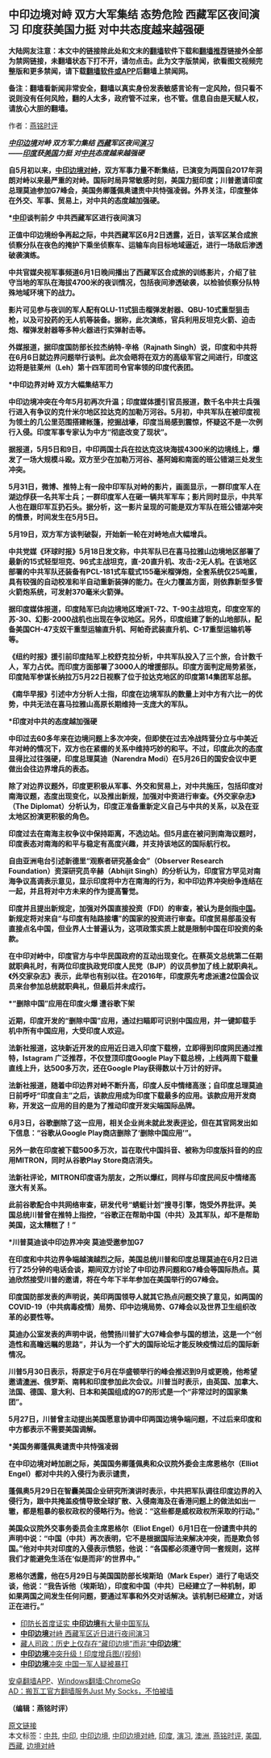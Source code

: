  <h2>中印边境对峙 双方大军集结 态势危险 西藏军区夜间演习 印度获美国力挺 对中共态度越来越强硬</h2> <p class="notice"><b>大陆网友注意：本文中的链接除此处和文末的<a href="https://github.com/bannedbook/fanqiang" >翻墙</a>软件下载和<a href="https://github.com/killgcd/justmysocks/blob/master/README.md">翻墙推荐</a>链接外全部为禁网链接，未翻墙状态下打不开，请勿点击。此为文字版禁闻，欲看图文视频完整版和更多禁闻，请下载<a href="https://github.com/bannedbook/fanqiang">翻墙软件或APP</a>后翻墙上禁闻网。</p><p>备注：翻墙看新闻非常安全，翻墙以真实身份发表敏感言论有一定风险，但只看不说则没有任何风险，翻的人太多，政府管不过来，也不管。信息自由是天赋人权，请放心大胆的翻墙。</b></p>  <div class="entry"> <p>作者：<a href="https://www.bannedbook.org/bnews/tag/%e7%87%95%e9%93%ad%e6%97%b6%e8%af%84/" class="st_tag internal_tag" rel="tag" title="标签 燕铭时评 下的日志">燕铭时评</a> </p> <p> </p> <p> <b><i><a href="https://www.bannedbook.org/bnews/tag/%E4%B8%AD%E5%8D%B0%E8%BE%B9%E5%A2%83/" class="st_tag internal_tag" rel="tag" title="标签 中印边境 下的日志">中印边境</a>对峙 双方军力集结 <a href="https://www.bannedbook.org/bnews/tag/%e8%a5%bf%e8%97%8f/" class="st_tag internal_tag" rel="tag" title="标签 西藏 下的日志">西藏</a>军区夜间<a href="https://www.bannedbook.org/bnews/tag/%E6%BC%94%E4%B9%A0/" class="st_tag internal_tag" rel="tag" title="标签 演习 下的日志">演习</a><br />&#8212;&#8212;<a href="https://www.bannedbook.org/bnews/tag/%e5%8d%b0%e5%ba%a6/" class="st_tag internal_tag" rel="tag" title="标签 印度 下的日志">印度</a>获<a href="https://www.bannedbook.org/bnews/tag/%e7%be%8e%e5%9b%bd/" class="st_tag internal_tag" rel="tag" title="标签 美国 下的日志">美国</a>力挺 对<a href="https://www.bannedbook.org/bnews/tag/%e4%b8%ad%e5%85%b1/" class="st_tag internal_tag" rel="tag" title="标签 中共 下的日志">中共</a>态度越来越强硬 </i></p> <p>自5月初以来&#65292;<a href="https://www.bannedbook.org/bnews/tag/%E4%B8%AD%E5%8D%B0%E8%BE%B9%E5%A2%83%E5%AF%B9%E5%B3%99/" class="st_tag internal_tag" rel="tag" title="标签 中印边境对峙 下的日志">中印边境对峙</a>&#65292;双方军事力量不断集结&#65292;已演变为两国自2017年洞朗对峙以来最严重的对峙&#12290;国际时局异常敏感时刻&#65292;美国力挺印度&#65307;川普邀请印度总理莫迪参加G7峰会&#65292;美国务卿蓬佩奥谴责中共恃强凌弱&#12290;外界关注&#65292;印度整体在外交&#12289;军事&#12289;贸易上&#65292;对中共的态度越加强硬&#12290;</p> <p> *<a href="https://www.bannedbook.org/bnews/tag/%E4%B8%AD%E5%8D%B0/" class="st_tag internal_tag" rel="tag" title="标签 中印 下的日志">中印</a>谈判前夕 中共西藏军区进行夜间演习</p> <p>正值中印边境纷争再起之际&#65292;中共西藏军区6月2日透露&#65292;近日&#65292;该军区某合成旅侦察分队在夜色的掩护下乘坐侦察车&#12289;运输车向目标地域逼近&#65292;进行一场敌后渗透破袭演练&#12290;</p> <p>中共官媒央视军事频道6月1日晚间播出了西藏军区合成旅的训练影片&#65292;介绍了驻守当地的军队在海拔4700米的夜训情况&#65292;包括夜间渗透破袭&#65292;以检验侦察分队特殊地域环境下的战力&#12290;</p> <p>影片可见参与夜训的军人配有QLU-11式狙击榴弹发射器&#12289;QBU-10式重型狙击枪&#65292;以及可投药的无人机等装备&#12290;据称&#65292;此次演练&#65292;官兵利用反坦克火箭&#12289;迫击炮&#12289;榴弹发射器等多种火器进行实弹射击等&#12290;</p> <p>外媒报道&#65292;据印度国防部长拉杰纳特-辛格&#65288;Rajnath Singh&#65289;说&#65292;印度和中共将在6月6日就边界问题举行谈判&#12290;此次会晤将在双方的高级军官之间进行&#65292;印度这边将是驻莱州&#65288;Leh&#65289;第十四军团司令官率领的印度代表团&#12290;</p> <p> *中印边界对峙 双方大幅集结军力</p> <p>中印边境冲突在今年5月初再次升温&#65307;印度媒体援引官员报道&#65292;数千名中共士兵强行进入有争议的克什米尔地区拉达克的加勒万河谷&#12290;5月初&#65292;中共军队在被印度视为领土的几公里范围搭建帐篷&#65292;挖掘战壕&#65292;印度当局感到震惊&#65292;怀疑这不是一次例行入侵&#12290;印度军事专家认为中方&#8220;彻底改变了现状&#8221;&#12290;</p>  <p>据报道&#65292;5月5日和9日&#65292;中印两国士兵在拉达克这块海拔4300米的边境线上&#65292;爆发了一场大规模斗殴&#12290;双方至少在加勒万河谷&#12289;基阿姆和南面的班公错湖三处发生冲突&#12290;</p> <p>5月31日&#65292;微博&#12289;推特上有一段中印军队对峙的影片&#65292;画面显示&#65292;一群印度军人在湖边俘获一名共军士兵&#65307;一群印度军人在砸一辆共军军车&#65307;影片同时显示&#65292;中共军人也在跟印军互扔石头&#12290;据分析&#65292;这一影片呈现的可能是双方军队在班公错湖冲突的情景&#65292;时间发生在5月5日&#12290; </p> <p>5月19日&#65292;双方军方谈判破裂&#65292;开始新一轮在对峙地点大幅增兵&#12290;</p> <p> 中共党媒&#12298;环球时报&#12299;5月18日发文称&#65292;中共军队已在喜马拉雅山边境地区部署了最新的15式轻型坦克&#12289;96式主战坦克&#65292;直-20直升机&#12289;攻击-2无人机&#12290;在该地区部署的中共军队还装备有PCL-181式车载式155毫米榴弹炮&#65292;全套系统仅25吨重&#65292;具有较强的自动校准和半自动重新装弹的能力&#12290;在火力覆盖方面&#65292;则依靠新型多管火箭炮系统&#65292;可发射370毫米火箭弹&#12290;</p> <p>据印度媒体报道&#65292;印度陆军已向边境地区增派T-72&#12289;T-90主战坦克&#65292;印度空军的苏-30&#12289;幻影-2000战机也出现在争议地区&#12290;另外&#65292;印度组建了新的山地部队&#65292;配备美国CH-47支奴干重型运输直升机&#12289;阿帕奇武装直升机&#12289;C-17重型运输机等等&#12290; </p> <p>&#12298;纽约时报&#12299;援引前印度陆军上校舒克拉分析&#65292;中共军队投入了三个旅&#65292;合计数千人&#65292;军力占优&#12290;而印度方面部署了3000人的增援部队&#12290;印度方面判定局势紧张&#65292;印度陆军参谋长纳拉万5月22日视察了位于拉达克地区的印度第14集团军总部&#12290;</p> <p>&#12298;南华早报&#12299;引述中方分析人士指&#65292;印度在边境军队的数量上对中方有六比一的优势&#65292;中共无法在喜马拉雅山高原长期维持一支庞大的军队&#12290;</p> <p> *印度对中共的态度越加强硬</p> <p>中印过去60多年来在边境问题上多次冲突&#65292;但即使在过去冷战阵营分立与中美近年对峙的情况下&#65292;双方也在紧绷的关系中维持巧妙的和平&#12290;不过&#65292;印度此次的态度显得比过往强硬&#65292;印度总理莫迪&#65288;Narendra Modi&#65289;在5月26日的国安会议中更做出会往边界增兵的表态&#12290;</p> <p>除了对边界议题外&#65292;印度更积极从军事&#12289;外交和贸易上&#65292;对中共施压&#65292;包括印度对南海议题&#65292;态度出现变化&#65292;以及推出新规&#65292;加强对中资进行审查&#12290;&#12298;外交家杂志&#12299;&#65288;The Diplomat&#65289;分析认为&#65292;印度正准备重新定义自己与中共的关系&#65292;以及在亚太地区扮演更积极的角色&#12290;</p> <p>印度过去在南海主权争议中保持距离&#65292;不选边站&#12290;但5月底在被问到南海议题时&#65292;印度表态对南海的和平与稳定有高度兴趣&#65292;并支持该地区的国际航行权&#12290;</p>  <p> 自由亚洲电台引述新德里&#8220;观察者研究基金会&#8221;&#65288;Observer Research Foundation&#65289;资深研究员辛赫&#65288;Abhijit Singh&#65289;的分析认为&#65292;印度官方罕见对南海争议高调表示意见&#65292;显示印度将中方在南海的行为&#65292;和中印边界冲突纷争连结在一起&#65292;并且将对中方未来的作为提高警觉&#12290; </p> <p>印度并且提出新规定&#65292;加强对外国直接投资&#65288;FDI&#65289;的审查&#65292;被认为是剑指<span class='wp_keywordlink_affiliate'><a href="https://www.bannedbook.org/" title="中国" target="_blank">中国</a></span>&#12290;新规定将对来自&#8220;与印度有陆路接壤&#8221;的国家的投资进行审查&#12290;印度贸易部虽没有直接点名中国&#65292;但业界人士普遍认为&#65292;这项政策实质上就是限制中国在印投资的条款&#12290;</p> <p>在中印对峙中&#65292;印度官方与中华民国政府的互动出现变化&#12290;在蔡英文总统第二任期就职典礼时&#65292;有两位印度执政党印度人民党&#65288;BJP&#65289;的议员参加了线上就职典礼&#12290;&#12298;外交家杂志&#12299;表示&#65292;此举也有别以往&#12290;在2016年&#65292;印度原先考虑派遣2位国会议员来台参加总统就职典礼&#65292;但最后并未成行&#12290;</p> <p> *&#8220;删除中国&#8221;应用在印度火爆 遭谷歌下架</p> <p>近期&#65292;印度开发的&#8220;删除中国&#8221;应用&#65292;通过扫瞄即可识别中国应用&#65292;并一键卸载手机中所有中国应用&#65292;大受印度人欢迎&#12290; </p> <p>法新社报道&#65292;这块新近开发的应用近日进入印度下载榜&#65292;立即得到印度网民通过推特&#65292;Istagram 广泛推荐&#65292;不仅登顶印度Google Play下载总榜&#65292;上线两周下载量直线上升&#65292;达500多万次&#65292;还在Google Play获得数以十万计的好评&#12290;</p> <p>法新社报道&#65292;随着中印边界对峙不断升高&#65292;印度人反中情绪高涨&#65307;自印度总理莫迪日前呼吁&#8220;印度自主&#8221;之后&#65292;该款应用成为印度下载最多的应用&#12290;该款应用开发商称&#65292;开发这一应用的目的是为了推动印度开发尖端国际品牌&#12290; </p> <p>6月3日&#65292;谷歌删除了这一应用&#65292;相关企业尚未就此发表<span class='wp_keywordlink_affiliate'><a href="https://www.bannedbook.org/bnews/comments/" title="新闻评论" target="_blank">评论</a></span>&#65292;但在其官网发出如下信息&#65306;&#8220;谷歌从Google Play商店删除了&#8216;删除中国应用&#8217;&#8221;&#12290;</p> <p>另外一款在印度被下载500多万次&#65292;旨在取代中国抖音&#12289;被称为印度版抖音的的应用MITRON&#65292;同时从谷歌Play Store商店消失&#12290;</p> <p>法新社评论&#65292;MITRON印度语为朋友&#65292;之所以爆红&#65292;同样与印度民间反中情绪高涨大有关系&#12290; </p> <p>此前谷歌配合中共网络审查&#65292;研发代号&#8220;蜻蜓计划&#8221;搜寻引擎&#65292;饱受外界批评&#12290;美国总统川普曾在推特上指控&#65292;&#8220;谷歌正在帮助中国&#65288;中共&#65289;及其军队&#65292;却不是帮助美国&#65292;这太糟糕了&#65281;&#8221;</p>  <p> *川普莫迪谈中印边界冲突 莫迪受邀参加G7</p> <p>在印度和中共边界争端越演越烈之际&#65292;美国总统川普和印度总理莫迪在6月2日进行了25分钟的电话会谈&#65292;期间双方讨论了中印边界问题和G7峰会等国际热点&#12290;莫迪欣然接受川普的邀请&#65292;将在今年下半年参加在美国举行的G7峰会&#12290;</p> <p>印度国防部发表的声明说&#65292;美印两国领导人就其它热点问题交换了意见&#65292;如两国的COVID-19&#65288;中共病毒疫情&#65289;局势&#12289;印中边境局势&#12289;G7峰会以及世界卫生组织改革的必要性等&#12290;</p> <p>莫迪办公室发表的声明中说&#65292;他赞扬川普扩大G7峰会参与国的想法&#65292;这是一个&#8220;创造性和高瞻远瞩的思路&#8221;&#65292;并认为一个扩大的国际论坛才能反映疫情过后的国际新情况&#12290; </p> <p>川普5月30日表示&#65292;将原定于6月在华盛顿举行的峰会推迟到9月或更晚&#65292;他希望邀请<a href="https://www.bannedbook.org/bnews/tag/%e6%be%b3%e6%b4%b2/" class="st_tag internal_tag" rel="tag" title="标签 澳洲 下的日志">澳洲</a>&#12289;俄罗斯&#12289;南韩和印度参加此次会议&#12290;川普当时表示&#65292;由英国&#12289;加拿大&#12289;法国&#12289;德国&#12289;意大利&#12289;日本和美国组成的G7的形式是一个&#8220;非常过时的国家集团&#8221;&#12290;</p> <p>5月27日&#65292;川普曾主动提出美国愿意协调中印两国边境争端问题&#65292;不过后来印度和中方都表示不需要美国调解&#12290;</p> <p> *美国务卿蓬佩奥谴责中共恃强凌弱</p> <p>在中印边境对峙加剧之际&#65292;美国国务卿蓬佩奥和众议院外委会主席恩格尔&#65288;Elliot Engel&#65289;都对中共的入侵行为表示谴责&#65292;</p> <p>蓬佩奥5月29日在智囊美国企业研究所演讲时表示&#65292;中共把军队调往印度边界的入侵行为&#65292;跟中共掩盖疫情导致全球扩散&#12289;入侵南海及在香港问题上的做法如出一辙&#65292;都是粗暴的极权政权的侵略行为&#12290;他说&#65306;&#8220;这些都是威权政权所采取的行动&#12290;&#8221;</p> <p>美国众议院外交事务委员会主席恩格尔&#65288;Eliot Engel&#65289;6月1日在一份谴责中共的声明中说&#65306;&#8220;中国&#65288;中共&#65289;再次表明&#65292;它不是根据国际法来解决冲突&#65292;而是欺负邻国&#12290;&#8221;他对中共对印度的入侵表示愤怒&#65292;他说&#65306;&#8220;各国都必须遵守同一套规则&#65292;这样我们才能避免生活在&#8216;似是而非&#8217;的世界中&#12290;&#8221;</p> <p>恩格尔透露&#65292;他在5月29日与美国国防部长埃斯珀&#65288;Mark Esper&#65289;进行了电话交谈&#65292;他说&#65306;&#8220;我告诉他&#65288;埃斯珀&#65289;&#65292;印度和中国&#65288;中共&#65289;已经建立了一种机制&#65292;即如果两国之间发生任何问题&#65292;要通过军事和外交对话解决&#12290;该机制已经建立&#65292;对话正在进行&#12290;&#8221;</b></p>  <ul class='op-related-articles' title='相关阅读'> <li><a href='https://www.bannedbook.org/bnews/baitai/20200603/1339103.html' target='_blank'>印防长首度证实 <b>中印边境</b>有大量中国军队</a></li> <li><a href='https://www.bannedbook.org/bnews/headline/20200603/1339053.html' target='_blank'><b>中印边境</b>对峙 西藏军区近日进行夜间演习</a></li> <li><a href='https://www.bannedbook.org/bnews/renquan/xizang/20200603/1338996.html' target='_blank'>藏人司政：历史上仅存在“藏印边境”而非“<b>中印边境</b>”</a></li> <li><a href='https://www.bannedbook.org/bnews/cnnews/20200602/1338280.html' target='_blank'><b>中印边境</b>冲突升级！印度增兵图/(视频)</a></li> <li><a href='https://www.bannedbook.org/bnews/ssgc/20200602/1338009.html' target='_blank'><b>中印边境</b>冲突 中国一军人疑被暴打</a></li> </ul> <div class="texttj"> <a href="https://github.com/bannedbook/fanqiang/wiki/%E7%A6%81%E9%97%BB%E7%BD%91%E5%AE%89%E5%8D%93%E7%BF%BB%E5%A2%99%E6%96%B0%E9%97%BBAPP" target="_blank">安卓翻墙APP</a>、<a href="https://github.com/bannedbook/fanqiang/wiki/Chrome%E4%B8%80%E9%94%AE%E7%BF%BB%E5%A2%99%E5%8C%85" target="_blank">Windows翻墙:ChromeGo</a><br/> <a href="https://github.com/killgcd/justmysocks/blob/master/README.md" target="_blank">AD：搬瓦工官方翻墙服务Just My Socks，不怕被墙</a> </div><p> <b>&#65288;编辑&#65306;燕铭时评&#65289;</b> </p><a name='sharetosocial'></a>         <div><a href='https://www.bannedbook.org/bnews/comments/20200604/1339574.html'>原文链接</a></div>  </div><!--END ENTRY--> <div class="postfooter"> <div>本文标签：<a href="https://www.bannedbook.org/bnews/tag/%e4%b8%ad%e5%85%b1/" rel="tag">中共</a>, <a href="https://www.bannedbook.org/bnews/tag/%E4%B8%AD%E5%8D%B0/" rel="tag">中印</a>, <a href="https://www.bannedbook.org/bnews/tag/%E4%B8%AD%E5%8D%B0%E8%BE%B9%E5%A2%83/" rel="tag">中印边境</a>, <a href="https://www.bannedbook.org/bnews/tag/%E4%B8%AD%E5%8D%B0%E8%BE%B9%E5%A2%83%E5%AF%B9%E5%B3%99/" rel="tag">中印边境对峙</a>, <a href="https://www.bannedbook.org/bnews/tag/%e5%8d%b0%e5%ba%a6/" rel="tag">印度</a>, <a href="https://www.bannedbook.org/bnews/tag/%E6%BC%94%E4%B9%A0/" rel="tag">演习</a>, <a href="https://www.bannedbook.org/bnews/tag/%e6%be%b3%e6%b4%b2/" rel="tag">澳洲</a>, <a href="https://www.bannedbook.org/bnews/tag/%e7%87%95%e9%93%ad%e6%97%b6%e8%af%84/" rel="tag">燕铭时评</a>, <a href="https://www.bannedbook.org/bnews/tag/%e7%be%8e%e5%9b%bd/" rel="tag">美国</a>, <a href="https://www.bannedbook.org/bnews/tag/%e8%a5%bf%e8%97%8f/" rel="tag">西藏</a>, <a href="https://www.bannedbook.org/bnews/tag/%E8%BE%B9%E5%A2%83%E5%AF%B9%E5%B3%99/" rel="tag">边境对峙</a></div>  </div><!--END POSTFOOTER--> 